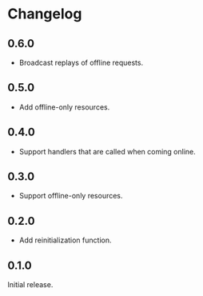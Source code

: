 # Changelog

## 0.6.0

- Broadcast replays of offline requests.

## 0.5.0

- Add offline-only resources.

## 0.4.0

- Support handlers that are called when coming online.

## 0.3.0

- Support offline-only resources.

## 0.2.0

- Add reinitialization function.

## 0.1.0

Initial release.
